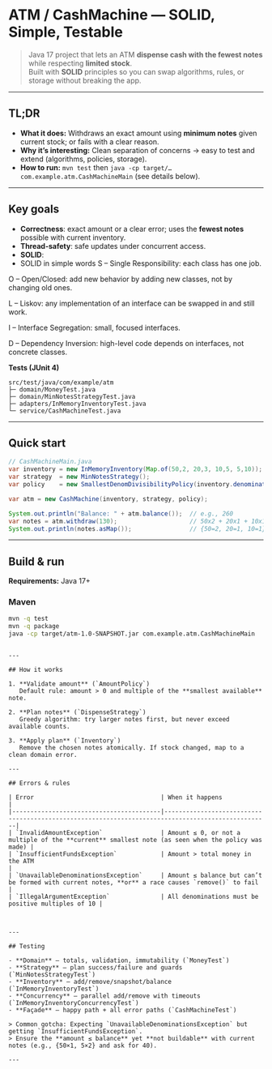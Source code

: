 # ATM / CashMachine — SOLID, Simple, Testable

> Java 17 project that lets an ATM **dispense cash with the fewest notes** while respecting **limited stock**.  
> Built with **SOLID**  principles so you can swap algorithms, rules, or storage without breaking the app.


---

## TL;DR

- **What it does:** Withdraws an exact amount using **minimum notes** given current stock; or fails with a clear reason.  
- **Why it’s interesting:** Clean separation of concerns → easy to test and extend (algorithms, policies, storage).  
- **How to run:** `mvn test` then `java -cp target/… com.example.atm.CashMachineMain` (see details below).

---



## Key goals

- **Correctness**: exact amount or a clear error; uses the **fewest notes** possible with current inventory.  
- **Thread-safety**: safe updates under concurrent access.  
- **SOLID**:
- SOLID in simple words S – Single Responsibility: each class has one job.

O – Open/Closed: add new behavior by adding new classes, not by changing old ones.

L – Liskov: any implementation of an interface can be swapped in and still work.

I – Interface Segregation: small, focused interfaces.

D – Dependency Inversion: high-level code depends on interfaces, not concrete classes.



**Tests (JUnit 4)**

```
src/test/java/com/example/atm
├─ domain/MoneyTest.java
├─ domain/MinNotesStrategyTest.java
├─ adapters/InMemoryInventoryTest.java
└─ service/CashMachineTest.java
```

---

## Quick start

```java
// CashMachineMain.java
var inventory = new InMemoryInventory(Map.of(50,2, 20,3, 10,5, 5,10));
var strategy  = new MinNotesStrategy();
var policy    = new SmallestDenomDivisibilityPolicy(inventory.denominations());

var atm = new CashMachine(inventory, strategy, policy);

System.out.println("Balance: " + atm.balance());  // e.g., 260
var notes = atm.withdraw(130);                    // 50x2 + 20x1 + 10x1
System.out.println(notes.asMap());                // {50=2, 20=1, 10=1}
```

---

## Build & run

**Requirements:** Java 17+

### Maven

```bash
mvn -q test
mvn -q package
java -cp target/atm-1.0-SNAPSHOT.jar com.example.atm.CashMachineMain
```



```

---

## How it works

1. **Validate amount** (`AmountPolicy`)  
   Default rule: amount > 0 and multiple of the **smallest available** note.

2. **Plan notes** (`DispenseStrategy`)  
   Greedy algorithm: try larger notes first, but never exceed available counts.

3. **Apply plan** (`Inventory`)  
   Remove the chosen notes atomically. If stock changed, map to a clean domain error.

---

## Errors & rules

| Error                                   | When it happens                                                                                  |
|-----------------------------------------|---------------------------------------------------------------------------------------------------|
| `InvalidAmountException`                | Amount ≤ 0, or not a multiple of the **current** smallest note (as seen when the policy was made) |
| `InsufficientFundsException`            | Amount > total money in the ATM                                                                  |
| `UnavailableDenominationsException`     | Amount ≤ balance but can’t be formed with current notes, **or** a race causes `remove()` to fail |
| `IllegalArgumentException`              | All denominations must be positive multiples of 10 |



---

## Testing

- **Domain** — totals, validation, immutability (`MoneyTest`)  
- **Strategy** — plan success/failure and guards (`MinNotesStrategyTest`)  
- **Inventory** — add/remove/snapshot/balance (`InMemoryInventoryTest`)  
- **Concurrency** — parallel add/remove with timeouts (`InMemoryInventoryConcurrencyTest`)  
- **Façade** — happy path + all error paths (`CashMachineTest`)

> Common gotcha: Expecting `UnavailableDenominationsException` but getting `InsufficientFundsException`.  
> Ensure the **amount ≤ balance** yet **not buildable** with current notes (e.g., {50×1, 5×2} and ask for 40).

---




